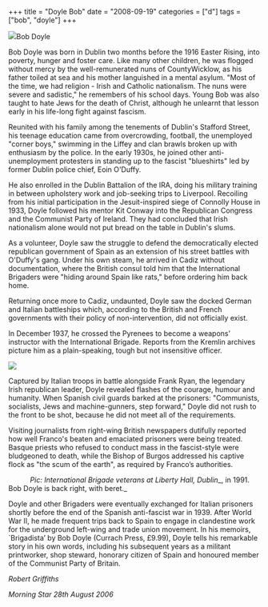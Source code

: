 +++
title = "Doyle Bob"
date = "2008-09-19"
categories = ["d"]
tags = ["bob", "doyle"]
+++

![](http://79.170.40.183/grahamstevenson.me.uk/images/stories/doyle%20bob.jpg)Bob Doyle

Bob Doyle was born in Dublin two months before the 1916 Easter Rising, into poverty, hunger and foster care. Like many other children, he was flogged without mercy by the well-remunerated nuns of CountyWicklow, as his father toiled at sea and his mother languished in a mental asylum. "Most of the time, we had religion - Irish and Catholic nationalism. The nuns were severe and sadistic," he remembers of his school days. Young Bob was also taught to hate Jews for the death of Christ, although he unlearnt that lesson early in his life-long fight against fascism.

Reunited with his family among the tenements of Dublin's Stafford Street, his teenage education came from overcrowding, football, the unemployed "corner boys," swimming in the Liffey and clan brawls broken up with enthusiasm by the police. In the early 1930s, he joined other anti-unemployment protesters in standing up to the fascist "blueshirts" led by former Dublin police chief, Eoin O'Duffy.

He also enrolled in the Dublin Battalion of the IRA, doing his military training in between upholstery work and job-seeking trips to Liverpool. Recoiling from his initial participation in the Jesuit-inspired siege of Connolly House in 1933, Doyle followed his mentor Kit Conway into the Republican Congress and the Communist Party of Ireland. They had concluded that Irish nationalism alone would not put bread on the table in Dublin's slums.

As a volunteer, Doyle saw the struggle to defend the democratically elected republican government of Spain as an extension of his street battles with O'Duffy's gang. Under his own steam, he arrived in Cadiz without documentation, where the British consul told him that the International Brigaders were "hiding around Spain like rats," before ordering him back home.

Returning once more to Cadiz, undaunted, Doyle saw the docked German and Italian battleships which, according to the British and French governments with their policy of non-intervention, did not officially exist.

In December 1937, he crossed the Pyrenees to become a weapons’ instructor with the International Brigade. Reports from the Kremlin archives picture him as a plain-speaking, tough but not insensitive officer.

_![](http://79.170.40.183/grahamstevenson.me.uk/images/stories/doyle%20bob%20back%20right%20liberty%20hall%201991.JPG)_

Captured by Italian troops in battle alongside Frank Ryan, the legendary Irish republican leader, Doyle revealed flashes of the courage, humour and humanity. When Spanish civil guards barked at the prisoners: "Communists, socialists, Jews and machine-gunners, step forward," Doyle did not rush to the front to be shot, because he did not meet all of the requirements.

Visiting journalists from right-wing British newspapers dutifully reported how well Franco's beaten and emaciated prisoners were being treated. Basque priests who refused to conduct mass in the fascist-style were bludgeoned to death, while the Bishop of Burgos addressed his captive flock as "the scum of the earth", as required by Franco’s authorities.

           _Pic: International Brigade veterans at Liberty Hall,_ _Dublin__, in 1991. Bob Doyle is back right, with beret._

Doyle and other Brigaders were eventually exchanged for Italian prisoners shortly before the end of the Spanish anti-fascist war in 1939. After World War II, he made frequent trips back to Spain to engage in clandestine work for the underground left-wing and trade union movement. In his memoirs, \`Brigadista’ by Bob Doyle (Currach Press, £9.99), Doyle tells his remarkable story in his own words, including his subsequent years as a militant printworker, shop steward, honorary citizen of Spain and honoured member of the Communist Party of Britain.  

_Robert Griffiths_

_Morning Star_ _28th August 2006_
